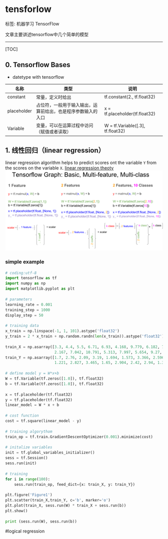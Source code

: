 # tensforlow 

标签: 机器学习 TensorFlow

文章主要讲述tensorflow中几个简单的模型

----
[TOC]

## 0. Tensorflow Bases
+ datetype with tensorflow

| 名称 | 类型 | 说明 |
| --- |--- |---- |
| constant | 常量，定义时给出 | tf.constant(2., tf.float32)
|placeholder|占位符，一般用于输入输出，运算前给出，也是程序参数输入的入口|x = tf.placeholder(tf.float32)|
|Variable|变量，可以在运算过程中访问（赋值或者读取）|W = tf.Variable([.3], tf.float32)|


 
## 1. 线性回归（linear regression）

linear regression algorithm helps to predict scores ont the variable `Y` from the scores on the variable `X`. 
[linear regression theoty](https://www.zybuluo.com/irving512/note/761819)
![cheatsheet](tensorflow_cheatsheet_1.png)

### simple example
```python
# coding:utf-8
import tensorflow as tf
import numpy as np
import matplotlib.pyplot as plt

# parameters
learning_rate = 0.001
training_step = 1000
display_step = 50

# training data 
x_train = np.linspace(-1, 1, 101).astype('float32')
y_train = 2 * x_train + np.random.randn(len(x_train)).astype('float32') * 0.33

train_X = np.asarray([3.3, 4.4, 5.5, 6.71, 6.93, 4.168, 9.779, 6.182, 7.59,
                      2.167, 7.042, 10.791, 5.313, 7.997, 5.654, 9.27, 3.1])
train_Y = np.asarray([1.7, 2.76, 2.09, 3.19, 1.694, 1.573, 3.366, 2.596, 2.53,
                      1.221, 2.827, 3.465, 1.65, 2.904, 2.42, 2.94, 1.3])

# define model y = W*x+b
W = tf.Variable(tf.zeros([1.0]), tf.float32)
b = tf.Variable(tf.zeros([1.0]), tf.float32)

x = tf.placeholder(tf.float32)
y = tf.placeholder(tf.float32)
linear_model = W * x + b

# cost function 
cost = tf.square(linear_model - y)

# training algorythom
train_op = tf.train.GradientDescentOptimizer(0.001).minimize(cost)

# initalize variables
init = tf.global_variables_initializer()
sess = tf.Session()
sess.run(init)

# training
for i in range(100):
    sess.run(train_op, feed_dict={x: train_X, y: train_Y})

plt.figure('Figure1')
plt.scatter(train_X,train_Y, c='b', marker='o')
plt.plot(train_X, sess.run(W) * train_X + sess.run(b))
plt.show()

print (sess.run(W), sess.run(b))
```


#logical regression 